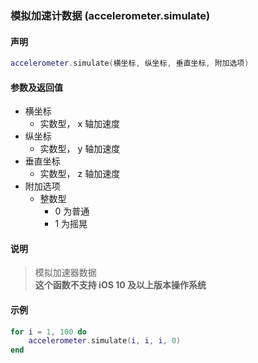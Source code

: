### 模拟加速计数据 \(**accelerometer\.simulate**\)


#### 声明
```lua
accelerometer.simulate(横坐标, 纵坐标, 垂直坐标, 附加选项)
```

#### 参数及返回值
- 横坐标
    - 实数型， x 轴加速度
- 纵坐标
    - 实数型， y 轴加速度
- 垂直坐标
    - 实数型， z 轴加速度
- 附加选项
    - 整数型
         - 0 为普通
         - 1 为摇晃

#### 说明
> 模拟加速器数据  
> **这个函数不支持 iOS 10 及以上版本操作系统**  

#### 示例  
```lua
for i = 1, 100 do
    accelerometer.simulate(i, i, i, 0)
end
```

